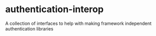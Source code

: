 # authentication-interop
A collection of interfaces to help with making framework independent authentication libraries
